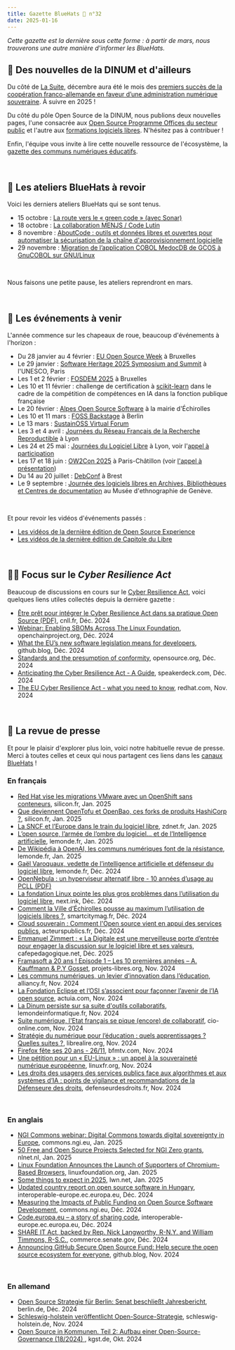 ```yaml
---
title: Gazette BlueHats 🧢 n°32
date: 2025-01-16
---
```


*Cette gazette est la dernière sous cette forme : à partir de mars, nous trouverons une autre manière d'informer les BlueHats.*

## 📢 Des nouvelles de la DINUM et d'ailleurs

Du côté de [La Suite](https://lasuite.numerique.gouv.fr/), décembre aura été le mois des [premiers succès de la coopération franco-allemande en faveur d’une administration numérique souveraine](https://www.numerique.gouv.fr/espace-presse/premiers-succes-cooperation-franco-allemande-administration-numerique-souveraine-collaboration-trilaterale-avec-royaume-des-pays-bas-signature-nouvelle-declaration-dintention-commune/). À suivre en 2025 !

Du côté du pôle Open Source de la DINUM, nous publions deux nouvelles pages, l'une consacrée aux [Open Source Programme Offices du secteur public](https://code.gouv.fr/fr/ospos/) et l'autre aux [formations logiciels libres](https://code.gouv.fr/fr/formations/).  N'hésitez pas à contribuer !

Enfin, l'équipe vous invite à lire cette nouvelle ressource de l'écosystème, la [gazette des communs numériques éducatifs](https://gazette.forge.apps.education.fr/).

<br/>

## 🧢 Les ateliers BlueHats à revoir

Voici les derniers ateliers BlueHats qui se sont tenus.

- 15 octobre : [La route vers le « green code » (avec Sonar)](https://code.gouv.fr/fr/bluehats/ecocode)
- 18 octobre : [La collaboration MENJS / Code Lutin](https://code.gouv.fr/fr/bluehats/menjs-publication-by-design)
- 8 novembre : [AboutCode : outils et données libres et ouvertes pour automatiser la sécurisation de la chaîne d'approvisionnement logicielle](https://code.gouv.fr/fr/bluehats/aboutcode)
- 29 novembre : [Migration de l’application COBOL MedocDB de GCOS à GnuCOBOL sur GNU/Linux](https://code.gouv.fr/fr/bluehats/de-GCOS-a-gnucobol)

<br/>

Nous faisons une petite pause, les ateliers reprendront en mars.

<br/>

## 📅 Les événements à venir

L'année commence sur les chapeaux de roue, beaucoup d'événements à l'horizon :

- Du 28 janvier au 4 février : [EU Open Source Week](https://opensourceweek.eu/)  à Bruxelles
- Le 29 janvier : [Software Heritage 2025 Symposium and Summit](https://www.softwareheritage.org/2024/11/19/software-heritage-2025-symposium-summit/?lang=fr) à l'UNESCO, Paris
- Les 1 et 2 février : [FOSDEM 2025](https://fosdem.org/2025/) à Bruxelles
- Les 10 et 11 février : challenge de certification à [scikit-learn](https://code.gouv.fr/sill/detail?name=scikit-learn) dans le cadre de la compétition de compétences en IA dans la fonction publique française 
- Le 20 février : [Alpes Open Source Software​](https://alposs.fr/) à la mairie d'Échirolles
- Les 10 et 11 mars : [FOSS Backstage](https://25.foss-backstage.de/) à Berlin
- Le 13 mars : [SustainOSS Virtual Forum](https://opencollective.com/sustainoss/events/sustainoss-virtual-forum-348aa185)
- Les 3 et 4 avril : [Journées du Réseau Français de la Recherche Reproductible](https://jrfrr-2025.sciencesconf.org/?lang=fr) à Lyon
- Les 24 et 25 mai : [Journées du Logiciel Libre](https://jdll.org/) à Lyon, voir l'[appel à participation](https://pretalx.jdll.org/jdll2025/cfp)
- Les 17 et 18 juin : [OW2Con 2025](https://www.ow2con.org/view/2025/) à Paris-Châtillon (voir [l'appel à présentation](https://lists.sr.ht/~bluehats/fr/%3C28D4E343-1AA0-43DE-87D9-19BE6EF48B46@ow2.org%3E))
- Du 14 au 20 juillet : [DebConf](https://debconf25.debconf.org/about/debconf/) à Brest
- Le 9 septembre : [Journée des logiciels libres en Archives, Bibliothèques et Centres de documentation](https://libreabc.ch)  au Musée d'ethnographie de Genève.

<br/>

Et pour revoir les vidéos d'événements passés : 

- [Les vidéos de la dernière édition de Open Source Experience](https://www.youtube.com/@opensourceexperience7693)
- [Les vidéos de la dernière édition de Capitole du Libre](https://videos.capitoledulibre.org/c/capitoledulibre/videos)

<br/>

## 👷‍♀️ Focus sur le *Cyber Resilience Act*

Beaucoup de discussions en cours sur le [Cyber Resilience Act](https://digital-strategy.ec.europa.eu/en/library/cyber-resilience-act), voici quelques liens utiles collectés depuis la dernière gazette :

- [Être prêt pour intégrer le Cyber Resilience Act dans sa pratique Open Source (PDF)](https://cnll.fr/documents/95/CNLL_inno3_Guide-CRA_1.1.pdf), cnll.fr, Déc. 2024
- [Webinar: Enabling SBOMs Across The Linux Foundation](https://openchainproject.org/news/2024/12/04/webinar-enabling-sboms-across-the-linux-foundation), openchainproject.org, Déc. 2024
- [What the EU’s new software legislation means for developers](https://github.blog/open-source/maintainers/what-the-eus-new-software-legislation-means-for-developers/), github.blog, Déc. 2024
- [Standards and the presumption of conformity](https://opensource.org/blog/standards-and-the-presumption-of-conformity), opensource.org, Déc. 2024
- [Anticipating the Cyber Resilience Act - A Guide](https://speakerdeck.com/sfermigier/anticipating-the-cyber-resilience-act-a-guide-for-the-open-source-business-ecosystem), speakerdeck.com, Déc. 2024
- [The EU Cyber Resilience Act - what you need to know](https://www.redhat.com/en/blog/eu-cyber-resilience-act-what-you-need-know), redhat.com, Nov. 2024

<br/>

## 📰 La revue de presse

Et pour le plaisir d'explorer plus loin, voici notre habituelle revue de presse.  Merci à toutes celles et ceux qui nous partagent ces liens dans les [canaux BlueHats](https://code.gouv.fr/fr/contact/espaces-communication-bluehats/) !

### En français

- [Red Hat vise les migrations VMware avec un OpenShift sans conteneurs](https://www.silicon.fr/Thematique/business-1367/Breves/red-hat-migrations-vmware-openshift-conteneurs-466684.htm), silicon.fr, Jan. 2025
- [Que deviennent OpenTofu et OpenBao, ces forks de produits HashiCorp ?](https://www.silicon.fr/Thematique/open-source-1375/Breves/opentofu-openbao-forks-produits-hashicorp-466558.htm), silicon.fr, Jan. 2025
- [La SNCF et l’Europe dans le train du logiciel libre](https://www.zdnet.fr/blogs/l-esprit-libre/la-sncf-et-leurope-dans-le-train-du-logiciel-libre-404319.htm), zdnet.fr, Jan. 2025
- [L’open source, l’armée de l’ombre du logiciel… et de l’Intelligence artificielle](https://www.lemonde.fr/economie/article/2025/01/05/l-open-source-l-armee-de-l-ombre-du-logiciel-et-de-l-intelligence-artificielle_6482931_3234.html), lemonde.fr, Jan. 2025
- [De Wikipédia à OpenAI, les communs numériques font de la résistance](https://www.lemonde.fr/economie/article/2025/01/05/de-wikipedia-a-openai-les-communs-numeriques-font-de-la-resistance_6482863_3234.html), lemonde.fr, Jan. 2025
- [Gaël Varoquaux, vedette de l’intelligence artificielle et défenseur du logiciel libre](https://www.lemonde.fr/sciences/article/2024/12/14/gael-varoquaux-vedette-de-l-intelligence-artificielle-et-defenseur-du-logiciel-libre_6448689_1650684.html), lemonde.fr, Déc. 2024
- [OpenNebula : un hyperviseur alternatif libre - 10 années d’usage au PCLL (PDF)](https://eole.ac-dijon.fr/presentations/2024%20d%c3%a9cembre%20-%20journ%c3%a9e%20blueHats%20openSource-eXperience/opennebula-hyperviseur-alternatif-libre-10-ann%c3%a9es-PCLL.pdf)
- [La fondation Linux pointe les plus gros problèmes dans l’utilisation du logiciel libre](https://next.ink/160690/la-fondation-linux-pointe-les-plus-gros-problemes-dans-lutilisation-du-logiciel-libre/), next.ink, Déc. 2024
- [Comment la Ville d’Échirolles pousse au maximum l’utilisation de logiciels libres ?](https://www.smartcitymag.fr/article/1542/comment-la-ville-d-echirolles-pousse-au-maximum-l-utilisation-de-logiciels-libres), smartcitymag.fr, Déc. 2024
- [Cloud souverain : Comment l'Open source vient en appui des services publics](https://acteurspublics.fr/webtv/emissions/acteurs-publics-solutions/cloud-souverain-comment-lopen-source-vient-en-appui-des-services-publics), acteurspublics.fr, Déc. 2024
- [Emmanuel Zimmert : « La Digitale est une merveilleuse porte d’entrée pour engager la discussion sur le logiciel libre et ses valeurs](https://cafepedagogique.net/2024/12/05/emmanuel-zimmert-la-digitale-est-une-merveilleuse-porte-dentree-pour-engager-la-discussion-sur-le-logiciel-libre-et-ses-valeurs/), cafepedagogique.net, Déc. 2025
- [Framasoft a 20 ans ! Episode 1 – Les 10 premières années – A. Kauffmann & P.Y Gosset](https://www.projets-libres.org/framasoft-20-ans-episode-1-10-premieres-annees/), projets-libres.org, Nov. 2024
- [Les communs numériques, un levier d’innovation dans l’éducation](https://www.alliancy.fr/les-communs-numeriques-un-levier-dinnovation-dans-leducation), alliancy.fr, Nov. 2024
- [La Fondation Eclipse et l’OSI s’associent pour façonner l’avenir de l’IA open source](https://www.actuia.com/actualite/la-fondation-eclipse-et-losi-sassocient-pour-faconner-lavenir-de-lia-open-source/), actuia.com, Nov. 2024
- [La Dinum persiste sur sa suite d'outils collaboratifs](https://www.lemondeinformatique.fr/actualites/lire-la-dinum-persiste-sur-sa-suite-d-outils-collaboratifs-95306.html), lemondeinformatique.fr, Nov. 2024
- [Suite numérique, l'Etat français se pique (encore) de collaboratif](https://www.cio-online.com/actualites/lire-suite-numerique-l-etat-francais-se-pique-encore-de-collaboratif-15992.html), cio-online.com, Nov. 2024
- [Stratégie du numérique pour l’éducation : quels apprentissages ? Quelles suites ?](https://www.librealire.org/strategie-du-numerique-pour-l-education-quels-apprentissages-quelles-suites), librealire.org, Nov. 2024
- [Firefox fête ses 20 ans - 26/11](https://www.bfmtv.com/economie/replay-emissions/tech-and-co/firefox-fete-ses-20-ans-26-11_VN-202411260977.html), bfmtv.com, Nov. 2024
- [Une pétition pour un « EU-Linux » : un appel à la souveraineté numérique européenne](https://linuxfr.org/news/une-petition-pour-un-eu-linux-un-appel-a-la-souverainete-numerique-europeenne), linuxfr.org, Nov. 2024
- [Les droits des usagers des services publics face aux algorithmes et aux systèmes d’IA : points de vigilance et recommandations de la Défenseure des droits](https://www.defenseurdesdroits.fr/les-droits-des-usagers-des-services-publics-face-aux-algorithmes-et-aux-systemes-dia-749), defenseurdesdroits.fr, Nov. 2024

<br/>

### En anglais

- [NGI Commons webinar: Digital Commons towards digital sovereignty in Europe](https://commons.ngi.eu/event/digital-commons-towards-digital-sovereignty-in-europe/), commons.ngi.eu, Jan. 2025
- [50 Free and Open Source Projects Selected for NGI Zero grants](https://nlnet.nl/news/2025/20250101-announcing-grantees-June-call.html), nlnet.nl, Jan. 2025
- [Linux Foundation Announces the Launch of Supporters of Chromium-Based Browsers](https://www.linuxfoundation.org/press/linux-foundation-announces-the-launch-of-supporters-of-chromium-based-browsers), linuxfoundation.org, Jan. 2025
- [Some things to expect in 2025](https://lwn.net/Articles/1003780/), lwn.net, Jan. 2025
- [Updated country report on open source software in Hungary](https://interoperable-europe.ec.europa.eu/collection/open-source-observatory-osor/news/updated-country-report-open-source-software-hungary), interoperable-europe.ec.europa.eu, Déc. 2024
- [Measuring the Impacts of Public Funding on Open Source Software Development](https://commons.ngi.eu/2024/11/12/measuring-the-impacts-of-public-funding-on-open-source-software-development/), commons.ngi.eu, Déc. 2024
- [ Code.europa.eu – a story of sharing code](https://interoperable-europe.ec.europa.eu/collection/ec-ospo/news/spotlight-projects), interoperable-europe.ec.europa.eu, Déc. 2024
- [SHARE IT Act, backed by Rep. Nick Langworthy, R-N.Y. and William Timmons, R-S.C.](https://www.commerce.senate.gov/2024/1/sens-cruz-peters-introduce-share-it-act-to-require-government-agencies-to-share-code), commerce.senate.gov, Déc. 2024
- [Announcing GitHub Secure Open Source Fund: Help secure the open source ecosystem for everyone](https://github.blog/news-insights/company-news/announcing-github-secure-open-source-fund/), github.blog, Nov. 2024

<br/>

### En allemand

- [Open Source Strategie für Berlin: Senat beschließt Jahresbericht](https://www.berlin.de/rbmskzl/aktuelles/pressemitteilungen/2024/pressem_itteilung.1514319.php), berlin.de, Déc. 2024
- [Schleswig-holstein veröffentlicht Open-Source-Strategie](https://www.schleswig-holstein.de/DE/landesregierung/ministerien-behoerden/I/_startseite/Artikel2024/IV/241125_open-source-strategie), schleswig-holstein.de, Nov. 2024
- [Open Source in Kommunen. Teil 2: Aufbau einer Open-Source-Governance (18/2024) ](https://www.kgst.de/dokumentdetails?path=/documents/20181/11022390/B-18-2024_Open-Source-in-Kommunen-2.pdf/92b3ea80-524c-bb07-2c6c-4d35a5727624?t=1736780602699), kgst.de, Okt. 2024

<br/>
